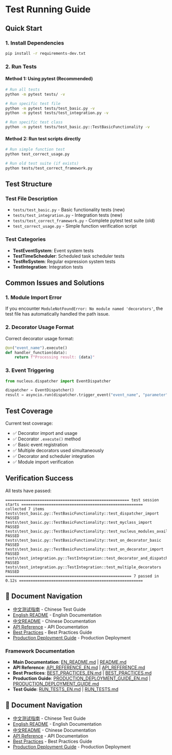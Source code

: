 # Test Running Guide

## Quick Start

### 1. Install Dependencies
```bash
pip install -r requirements-dev.txt
```

### 2. Run Tests

#### Method 1: Using pytest (Recommended)
```bash
# Run all tests
python -m pytest tests/ -v

# Run specific test file
python -m pytest tests/test_basic.py -v
python -m pytest tests/test_integration.py -v

# Run specific test class
python -m pytest tests/test_basic.py::TestBasicFunctionality -v
```

#### Method 2: Run test scripts directly
```bash
# Run simple function test
python test_correct_usage.py

# Run old test suite (if exists)
python tests/test_correct_framework.py
```

## Test Structure

### Test File Description
- `tests/test_basic.py` - Basic functionality tests (new)
- `tests/test_integration.py` - Integration tests (new)
- `tests/test_correct_framework.py` - Complete pytest test suite (old)
- `test_correct_usage.py` - Simple function verification script

### Test Categories
- **TestEventSystem**: Event system tests
- **TestTimeScheduler**: Scheduled task scheduler tests  
- **TestReSystem**: Regular expression system tests
- **TestIntegration**: Integration tests

## Common Issues and Solutions

### 1. Module Import Error
If you encounter `ModuleNotFoundError: No module named 'decorators'`, the test file has automatically handled the path issue.

### 2. Decorator Usage Format
Correct decorator usage format:
```python
@on("event_name").execute()
def handler_function(data):
    return f"Processing result: {data}"
```

### 3. Event Triggering
```python
from nucleus.dispatcher import EventDispatcher

dispatcher = EventDispatcher()
result = asyncio.run(dispatcher.trigger_event("event_name", "parameter"))
```

## Test Coverage

Current test coverage:
- ✅ Decorator import and usage
- ✅ Decorator `.execute()` method
- ✅ Basic event registration
- ✅ Multiple decorators used simultaneously
- ✅ Decorator and scheduler integration
- ✅ Module import verification

## Verification Success

All tests have passed:
```
====================================================== test session starts =====================================================
collected 7 items
tests\test_basic.py::TestBasicFunctionality::test_dispatcher_import PASSED
tests\test_basic.py::TestBasicFunctionality::test_myclass_import PASSED
tests\test_basic.py::TestBasicFunctionality::test_nucleus_modules_available PASSED
tests\test_basic.py::TestBasicFunctionality::test_on_decorator_basic PASSED
tests\test_basic.py::TestBasicFunctionality::test_on_decorator_import PASSED
tests\test_integration.py::TestIntegration::test_decorator_and_dispatcher_integration PASSED
tests\test_integration.py::TestIntegration::test_multiple_decorators PASSED
======================================================= 7 passed in 0.12s ======================================================
```

## 🔗 Document Navigation

- [中文测试指南](RUN_TESTS.md) - Chinese Test Guide
- [English README](EN_README.md) - English Documentation
- [中文README](README.md) - Chinese Documentation
- [API Reference](API_REFERENCE_EN.md) - API Documentation
- [Best Practices](BEST_PRACTICES_EN.md) - Best Practices Guide
- [Production Deployment Guide](PRODUCTION_DEPLOYMENT_GUIDE_EN.md) - Production Deployment

### Framework Documentation
- **Main Documentation**: [EN_README.md](EN_README.md) | [README.md](README.md)
- **API Reference**: [API_REFERENCE_EN.md](API_REFERENCE_EN.md) | [API_REFERENCE.md](API_REFERENCE.md)
- **Best Practices**: [BEST_PRACTICES_EN.md](BEST_PRACTICES_EN.md) | [BEST_PRACTICES.md](BEST_PRACTICES.md)
- **Production Guide**: [PRODUCTION_DEPLOYMENT_GUIDE_EN.md](PRODUCTION_DEPLOYMENT_GUIDE_EN.md) | [PRODUCTION_DEPLOYMENT_GUIDE.md](PRODUCTION_DEPLOYMENT_GUIDE.md)
- **Test Guide**: [RUN_TESTS_EN.md](RUN_TESTS_EN.md) | [RUN_TESTS.md](RUN_TESTS.md)

## 🔗 Document Navigation

- [中文测试指南](RUN_TESTS.md) - Chinese Test Guide
- [English README](EN_README.md) - English Documentation
- [中文README](README.md) - Chinese Documentation
- [API Reference](API_REFERENCE_EN.md) - API Documentation
- [Best Practices](BEST_PRACTICES_EN.md) - Best Practices Guide
- [Production Deployment Guide](PRODUCTION_DEPLOYMENT_GUIDE_EN.md) - Production Deployment